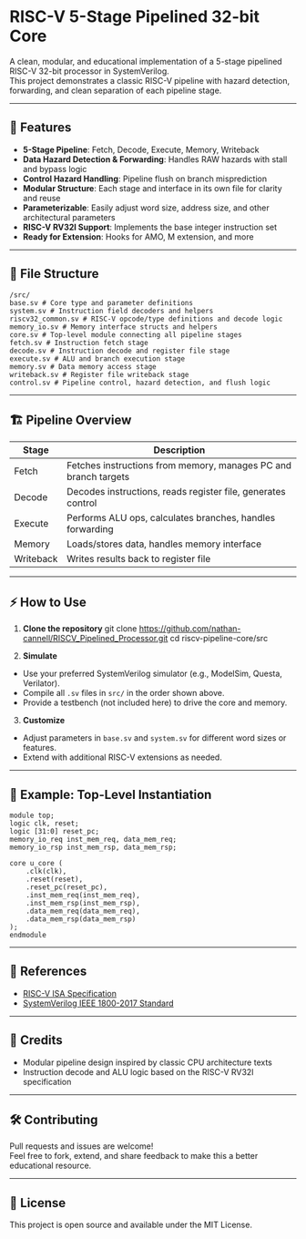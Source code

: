 # RISC-V 5-Stage Pipelined 32-bit Core

A clean, modular, and educational implementation of a 5-stage pipelined RISC-V 32-bit processor in SystemVerilog.  
This project demonstrates a classic RISC-V pipeline with hazard detection, forwarding, and clean separation of each pipeline stage.

---

## 🚀 Features

- **5-Stage Pipeline**: Fetch, Decode, Execute, Memory, Writeback
- **Data Hazard Detection & Forwarding**: Handles RAW hazards with stall and bypass logic
- **Control Hazard Handling**: Pipeline flush on branch misprediction
- **Modular Structure**: Each stage and interface in its own file for clarity and reuse
- **Parameterizable**: Easily adjust word size, address size, and other architectural parameters
- **RISC-V RV32I Support**: Implements the base integer instruction set
- **Ready for Extension**: Hooks for AMO, M extension, and more

---

## 📂 File Structure
```
/src/
base.sv # Core type and parameter definitions
system.sv # Instruction field decoders and helpers
riscv32_common.sv # RISC-V opcode/type definitions and decode logic
memory_io.sv # Memory interface structs and helpers
core.sv # Top-level module connecting all pipeline stages
fetch.sv # Instruction fetch stage
decode.sv # Instruction decode and register file stage
execute.sv # ALU and branch execution stage
memory.sv # Data memory access stage
writeback.sv # Register file writeback stage
control.sv # Pipeline control, hazard detection, and flush logic
```

---

## 🏗️ Pipeline Overview

| Stage     | Description                                                      |
|-----------|------------------------------------------------------------------|
| Fetch     | Fetches instructions from memory, manages PC and branch targets  |
| Decode    | Decodes instructions, reads register file, generates control     |
| Execute   | Performs ALU ops, calculates branches, handles forwarding        |
| Memory    | Loads/stores data, handles memory interface                      |
| Writeback | Writes results back to register file                             |

---

## ⚡ How to Use

1. **Clone the repository**
git clone https://github.com/nathan-cannell/RISCV_Pipelined_Processor.git
cd riscv-pipeline-core/src


2. **Simulate**
- Use your preferred SystemVerilog simulator (e.g., ModelSim, Questa, Verilator).
- Compile all `.sv` files in `src/` in the order shown above.
- Provide a testbench (not included here) to drive the core and memory.

3. **Customize**
- Adjust parameters in `base.sv` and `system.sv` for different word sizes or features.
- Extend with additional RISC-V extensions as needed.

---

## 📝 Example: Top-Level Instantiation
```
module top;
logic clk, reset;
logic [31:0] reset_pc;
memory_io_req inst_mem_req, data_mem_req;
memory_io_rsp inst_mem_rsp, data_mem_rsp;

core u_core (
    .clk(clk),
    .reset(reset),
    .reset_pc(reset_pc),
    .inst_mem_req(inst_mem_req),
    .inst_mem_rsp(inst_mem_rsp),
    .data_mem_req(data_mem_req),
    .data_mem_rsp(data_mem_rsp)
);
endmodule
```
---

## 📖 References

- [RISC-V ISA Specification](https://riscv.org/technical/specifications/)
- [SystemVerilog IEEE 1800-2017 Standard](https://ieeexplore.ieee.org/document/8299595)

---

## 🙌 Credits

- Modular pipeline design inspired by classic CPU architecture texts
- Instruction decode and ALU logic based on the RISC-V RV32I specification

---

## 🛠️ Contributing

Pull requests and issues are welcome!  
Feel free to fork, extend, and share feedback to make this a better educational resource.

---

## 📄 License

This project is open source and available under the MIT License.
